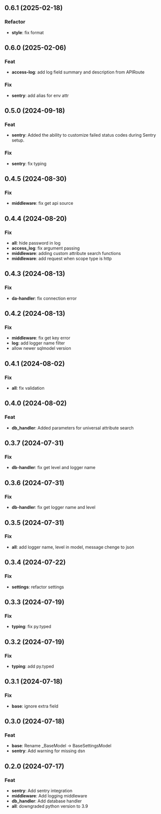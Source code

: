 ## 0.6.1 (2025-02-18)

### Refactor

- **style**: fix format

## 0.6.0 (2025-02-06)

### Feat

- **access-log**: add log field summary and description from APIRoute

### Fix

- **sentry**: add alias for env attr

## 0.5.0 (2024-09-18)

### Feat

- **sentry**: Added the ability to customize failed status codes during Sentry setup.

### Fix

- **sentry**: fix typing

## 0.4.5 (2024-08-30)

### Fix

- **middleware**: fix get api source

## 0.4.4 (2024-08-20)

### Fix

- **all**: hide password in log
- **access_log**: fix argument passing
- **middleware**: adding custom attribute search functions
- **middleware**: add request when scope type is http

## 0.4.3 (2024-08-13)

### Fix

- **da-handler**: fix connection error

## 0.4.2 (2024-08-13)

### Fix

- **middleware**: fix get key error
- **log**: add logger name filter
- allow newer sqlmodel version

## 0.4.1 (2024-08-02)

### Fix

- **all**: fix validation

## 0.4.0 (2024-08-02)

### Feat

- **db_handler**: Added parameters for universal attribute search

## 0.3.7 (2024-07-31)

### Fix

- **db-handler**: fix get level and logger name

## 0.3.6 (2024-07-31)

### Fix

- **db-handler**: fix get logger name and level

## 0.3.5 (2024-07-31)

### Fix

- **all**: add logger name, level in model, message chenge to json

## 0.3.4 (2024-07-22)

### Fix

- **settings**: refactor settings

## 0.3.3 (2024-07-19)

### Fix

- **typing**: fix py.typed

## 0.3.2 (2024-07-19)

### Fix

- **typing**: add py.typed

## 0.3.1 (2024-07-18)

### Fix

- **base**: ignore extra field

## 0.3.0 (2024-07-18)

### Feat

- **base**: Rename _BaseModel -> BaseSettingsModel
- **sentry**: Add warning for missing dsn

## 0.2.0 (2024-07-17)

### Feat

- **sentry**: Add sentry integration
- **middleware**: Add logging middleware
- **db_handler**: Add database handler
- **all**: downgraded python version to 3.9
